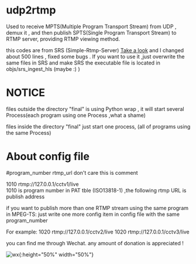 # udp2rtmp
Used to receive MPTS(Multiple Program Transport Stream) from  UDP , demux it , 
and then publish SPTS(Single Program Transport Stream) to RTMP server, providing RTMP viewing method.

this codes are from SRS (Simple-Rtmp-Server) [Take a look](https://github.com/ossrs/srs)
and I changed about 500 lines , fixed some bugs .
If you want to use it ,just overwrite the same files in SRS and make SRS
the executable file is located in objs/srs_ingest_hls  (maybe :) )

# NOTICE
files outside the directory "final"
is using Python wrap , it will start several Process(each program using one Process ,what a shame)

files inside the directory "final"
just start one process, (all of programs using the same Process)

# About config file
#program_number rtmp_url     don't care this is comment

1010 rtmp://127.0.0.1/cctv1/live   
1010 is program number in PAT tble (ISO13818-1) ,the following rtmp URL is publish address


if you want to  publish more than one RTMP stream using the same program in MPEG-TS:
just write one more config item in config file with the same program_number

For example:
1020 rtmp://127.0.0.1/cctv2/live
1020 rtmp://127.0.0.1/cctv3/live

you can find me through Wechat.
any amount of donation is appreciated !


![wx](https://github.com/rainfly123/udp2rtmp/blob/master/wx.jpg){:height="50%" width="50%"}
